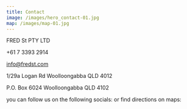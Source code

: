```yaml
---
title: Contact
image: /images/hero_contact-01.jpg
map: /images/map-01.jpg
---
```


FRED St PTY LTD

+61 7 3393 2914

info@fredst.com

1/29a Logan Rd
Woolloongabba
QLD 4012

P.O. Box 6024
Woolloongabba
QLD 4102

you can follow us on the following socials: or find directions on maps:
